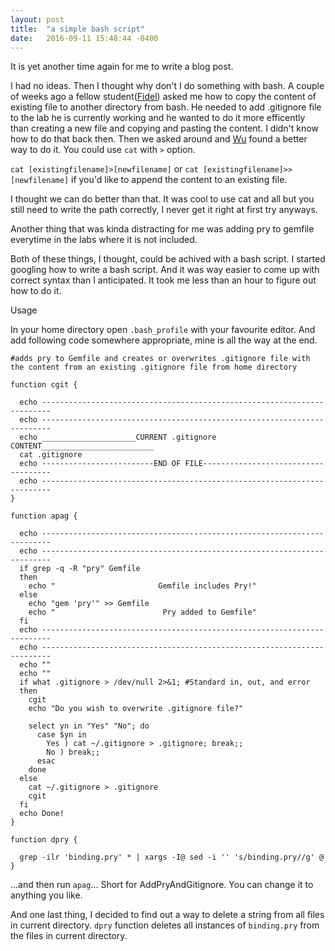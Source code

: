 ```yaml
---
layout: post
title:  "a simple bash script"
date:   2016-09-11 15:48:44 -0400
---
```




It is yet another time again for me to write a blog post.

I had no ideas. 
Then I thought why don't I do something with bash. A couple of weeks ago a fellow student([Fidel](https://unorientedobject.wordpress.com/)) asked me how to copy the content of existing file to another directory from bash. He needed to add .gitignore file to the lab he is currently working and he wanted to do it more efficently than creating a new file and copying and pasting the content. I didn't know how to do that back then. Then we asked around and [Wu](https://irevived1.github.io/) found a better way to do it. You could use ```cat``` with ```>``` option. 

``` cat [existingfilename]>[newfilename] ``` or ```cat [existingfilename]>>[newfilename]```  if you'd like to append the content to an existing file. 


I thought we can do better than that. It was cool to use cat and all but you still need to write the path correctly, I never get it right at first try anyways.

Another thing that was kinda distracting for me was adding pry to gemfile everytime in the labs where it is not included.

Both of these things, I thought, could be achived with a bash script. I started googling how to write a bash script. And it was way easier to come up with correct syntax than I anticipated. It took me less than an hour to figure out how to do it. 


Usage

In your home directory open ```.bash_profile``` with your favourite editor. And add following code somewhere appropriate, mine is all the way at the end.



```
#adds pry to Gemfile and creates or overwrites .gitignore file with the content from an existing .gitignore file from home directory

function cgit {

  echo ------------------------------------------------------------------------
  echo ------------------------------------------------------------------------
  echo _____________________CURRENT .gitignore CONTENT_________________________
  cat .gitignore
  echo -------------------------END OF FILE------------------------------------
  echo ------------------------------------------------------------------------
}

function apag {

  echo ------------------------------------------------------------------------
  echo ------------------------------------------------------------------------
  if grep -q -R "pry" Gemfile
  then
    echo "                       Gemfile includes Pry!"
  else
    echo "gem 'pry'" >> Gemfile
    echo "                        Pry added to Gemfile"
  fi
  echo ------------------------------------------------------------------------
  echo ------------------------------------------------------------------------
  echo ""
  echo ""
  if what .gitignore > /dev/null 2>&1; #Standard in, out, and error
  then
    cgit
    echo "Do you wish to overwrite .gitignore file?"

    select yn in "Yes" "No"; do
      case $yn in
        Yes ) cat ~/.gitignore > .gitignore; break;;
        No ) break;;
      esac
    done
  else
    cat ~/.gitignore > .gitignore
    cgit
  fi
  echo Done!
}

function dpry {

  grep -ilr 'binding.pry' * | xargs -I@ sed -i '' 's/binding.pry//g' @
}
```

...and then run ```apag```...
Short for AddPryAndGitignore. You can change it to anything you like. 

And one last thing, I decided to find out a way to delete a string from all files in current directory. ```dpry``` function deletes all instances of ```binding.pry``` from the files in current directory.

